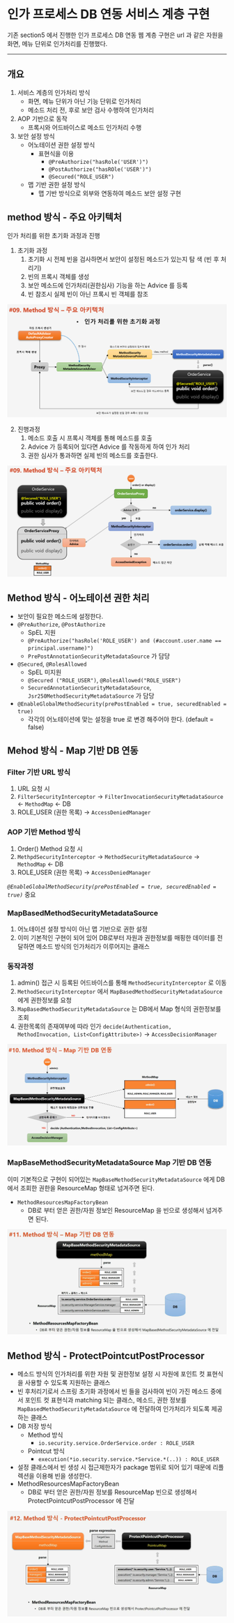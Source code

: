 # 인가 프로세스 DB 연동 서비스 계층 구현 

기존 section5 에서 진행한 인가 프로세스 DB 연동 웹 계층 구현은 url 과 같은 자원을 화면, 메뉴 단위로 인가처리를 진행했다.

---
## 개요

1. 서비스 계층의 인가처리 방식
   - 화면, 메뉴 단위가 아닌 기능 단위로 인가처리
   - 메소드 처리 전, 후로 보안 검사 수행하여 인가처리
2. AOP 기반으로 동작
   - 프록시와 어드바이스로 메소드 인가처리 수행
3. 보안 설정 방식
   - 어노테이션 권한 설정 방식
     - 표현식을 이용
       - ```@PreAuthorize("hasRole('USER')")```
       - ```@PostAuthorize("hasROle('USER')")```
       - ```@Secured("ROLE_USER")```
   - 맵 기반 권한 설정 방식
       - 맵 기반 방식으로 외부와 연동하여 메소드 보안 설정 구현 
        
## method 방식 - 주요 아키텍처

인가 처리를 위한 초기화 과정과 진행

1. 초기화 과정
   1. 초기화 시 전체 빈을 검사하면서 보안이 설정된 메소드가 있는지 탐 색 (빈 후 처리기)
   2. 빈의 프록시 객체를 생성
   3. 보안 메소드에 인가처리(권한심사) 기능을 하는 Advice 를 등록
   4. 빈 참조시 실제 빈이 아닌 프록시 빈 객체를 참조

![init](../md-imgs/ch6-init.png)

2. 진행과정
   1. 메소드 호출 시 프록시 객체를 통해 메소드를 호출
   2. Advice 가 등록되어 있다면 Advice 를 작동하게 하여 인가 처리
   3. 권한 심사가 통과하면 실제 빈의 메소드를 호출한다.

![init](../md-imgs/ch6-ing.png)

## Method 방식 - 어노테이션 권한 처리
- 보안이 필요한 메소드에 설정한다.
- ```@PreAuthorize```, ```@PostAuthorize```
    - SpEL 지원
    - ```@PreAuthorize("hasRole('ROLE_USER') and (#account.user.name == principal.username)")```
    - ```PrePostAnnotationSecurityMetadataSource``` 가 담당
- ```@Secured```, ```@RolesAllowed```
    - SpEL 미지원
    - ```@Secured ("ROLE_USER")```, ```@RolesAllowed("ROLE_USER")```
    - ```SecuredAnnotationSecurityMetadataSource```, ```Jsr250MethodSecurityMetadataSource``` 가 담당
- ```@EnableGlobalMethodSecurity(prePostEnabled = true, securedEnabled = true)```    
    - 각각의 어노테이션에 맞는 설정을 true 로 변경 해주어야 한다. (default = false)

## Mehod 방식 - Map 기반 DB 연동

### Filter 기반 URL 방식
1. URL 요청 시
2. ```FilterSecurityInterceptor``` -> ```FilterInvocationSecurityMetadataSource``` <- ```MethodMap``` <- DB
3. ROLE_USER (권한 목록) -> ```AccessDeniedManager```
### AOP 기반 Method 방식
1. Order() Method 요청 시
2. ```MethpdSecurityInterceptor``` -> ```MethodSecurityMetadataSource``` -> ```MethodMap``` <- DB
3. ROLE_USER (권한 목록) -> ```AccessDeniedManager```

*```@EnableGlobalMethodSecurity(prePostEnabled = true, securedEnabled = true)```* 중요

### MapBasedMethodSecurityMetadataSource
1. 어노테이션 설정 방식이 아닌 맵 기반으로 권한 설정
2. 이미 기본적인 구현이 되어 있어 DB로부터 자원과 권한정보를 매핑한 데이터를 전달하면 메소드 방식의 인가처리가 이루어지는 클래스


### 동작과정
1. admin() 접근 시 등록된 어드바이스를 통해 ```MethodSecurityInterceptor``` 로 이동
2. ```MethodSecurityInterceptor``` 에서 ```MapBasedMethodSecurityMetadataSource``` 에게 권한정보를 요청
3. ```MapBasedMethodSecurityMetadataSource``` 는 DB에서 Map 형식의 권한정보를 조회
4. 권한목록의 존재여부에 따라 인가 ```decide(Authentication, MethodInvocation, List<ConfigAttribute>)``` -> ```AccessDecisionManager```

![map-db](../md-imgs/ch6-map-db.png)

### MapBaseMethodSecurityMetadataSource Map 기반 DB 연동
이미 기본적으로 구현이 되어있는 ```MapBaseMethodSecurityMetadataSource``` 에게 DB 에서 조회한 권한을 ResourceMap 형태로 넘겨주면 된다.

- ```MethodResourcesMapFactoryBean``` 
    - DB로 부터 얻은 권한/자원 정보인 ResourceMap 을 빈으로 생성해서 넘겨주면 된다.
    
![resource-map-db](../md-imgs/ch6-resource-map-db.png)

## Method 방식 - ProtectPointcutPostProcessor
- 메소드 방식의 인가처리를 위한 자원 및 권한정보 설정 시 자원에 포인트 컷 표현식을 사용할 수 있도록 지원하는 클래스
- 빈 후처리기로서 스프링 초기화 과정에서 빈 들을 검사하여 빈이 가진 메소드 중에서 포인트 컷 표현식과 matching 되는 클래스, 메소드, 권한 정보를 ```MapBasedMethodSecurityMetadataSource``` 에 전달하여 인가처리가 되도록 제공하는 클래스
- DB 저장 방식
    - Method 방식 
        - ```io.security.service.OrderService.order : ROLE_USER```
    - Pointcut 방식
        - ```execution(*io.security.service.*Service.*(..)) : ROLE_USER```
- 설정 클래스에서 빈 생성 시 접근제한자가 package 범위로 되어 있기 때문에 리플렉션을 이용해 빈을 생성한다.
- MethodResourcesMapFactoryBean
    - DB로 부터 얻은 권한/자원 정보를 ResourceMap 빈으로 생성해서 ProtectPointcutPostProcessor 에 전달

![resource-map-db](../md-imgs/ch6-pointcut.png)